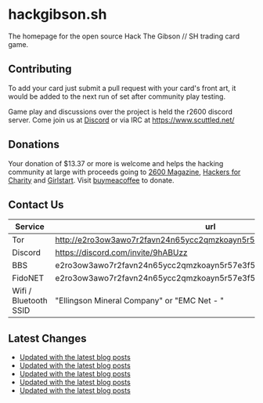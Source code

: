 # hackgibson.sh
The homepage for the open source Hack The Gibson // SH trading card game.


## Contributing

To add your card just submit a pull request with your card's front art, it would be added to the next run of set after community play testing.

Game play and discussions over the project is held the r2600 discord server. Come join us at [Discord](https://discord.com/invite/9hABUzz) or via IRC at https://www.scuttled.net/


## Donations

Your donation of $13.37 or more is welcome and helps the hacking community at large with proceeds going to [2600 Magazine](https://2600.com/), [Hackers for Charity](https://hackersforcharity.org) and [Girlstart](https://girlstart.org).  Visit [buymeacoffee](https://www.buymeacoffee.com/hackgibson.sh) to donate.


## Contact Us

Service | url
-|-
Tor | http://e2ro3ow3awo7r2favn24n65ycc2qmzkoayn5r57e3f56nvjwdcgg32ad.onion
Discord | https://discord.com/invite/9hABUzz
BBS | e2ro3ow3awo7r2favn24n65ycc2qmzkoayn5r57e3f56nvjwdcgg32ad.onion:23
FidoNET | e2ro3ow3awo7r2favn24n65ycc2qmzkoayn5r57e3f56nvjwdcgg32ad.onion:24554
Wifi / Bluetooth SSID | "Ellingson Mineral Company" or "EMC Net - <fidonet address>"

## Latest Changes
<!-- BLOG-POST-LIST:START -->
- [Updated with the latest blog posts](https://github.com/DFW2600/hackgibson.sh/commit/2cfccaa2eb8c7ed28d8e1ef8e7c9e8abba591e90)
- [Updated with the latest blog posts](https://github.com/DFW2600/hackgibson.sh/commit/a0c7719c77a827191a2630e0297380b040e147c9)
- [Updated with the latest blog posts](https://github.com/DFW2600/hackgibson.sh/commit/27fe37932848426b983c9ed24676137d94e0a136)
- [Updated with the latest blog posts](https://github.com/DFW2600/hackgibson.sh/commit/5e7a5fbc6a59972b573d89a020887281840622b3)
- [Updated with the latest blog posts](https://github.com/DFW2600/hackgibson.sh/commit/8aeab20c958c81ccae54005b14933eefc4828d60)
<!-- BLOG-POST-LIST:END -->
